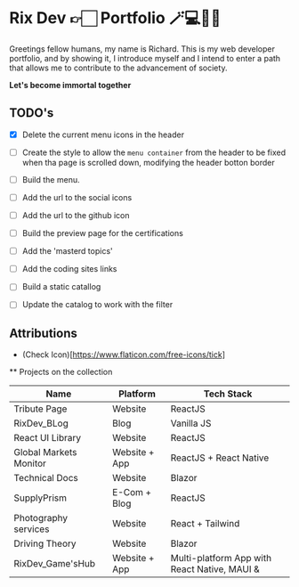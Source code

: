 # Rix Dev 👉🏻 Portfolio 🪄💻👍🏻


Greetings fellow humans, my name is Richard.
This is my web developer portfolio, and by showing it, I introduce myself and I intend to enter a path that allows me to contribute to the advancement of society.

**Let's become immortal together**

## TODO's

- [x] Delete the current menu icons in the header
- [ ] Create the style to allow the `menu container` from the header to be fixed when tha page is scrolled down, modifying the header botton border
- [ ] Build the menu.
- [ ] Add the url to the social icons
- [ ] Add the url to the github icon
- [ ] Build the preview page for the certifications
- [ ] Add the 'masterd topics'
- [ ] Add the coding sites links
- [ ] Build a static catallog

- [ ] Update the catalog to work with the filter


## Attributions

- (Check Icon)[https://www.flaticon.com/free-icons/tick]

** Projects on the collection

| Name | Platform | Tech Stack |
| ---- | -------- | ---------- |
| Tribute Page | Website | ReactJS |
| RixDev_BLog | Blog | Vanilla JS |
| React UI Library | Website | ReactJS |
| Global Markets Monitor | Website + App | ReactJS + React Native |
| Technical Docs | Website | Blazor |
| SupplyPrism | E-Com + Blog | ReactJS |
| Photography services | Website | React + Tailwind |
| Driving Theory | Website | Blazor |
| RixDev_Game'sHub | Website + App | Multi-platform App with React Native, MAUI &| 
